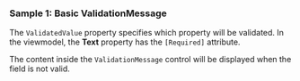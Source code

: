 ### Sample 1: Basic ValidationMessage

The `ValidatedValue` property specifies which property will be validated. In the viewmodel, the **Text** property has the `[Required]` attribute.

The content inside the `ValidationMessage` control will be displayed when the field is not valid.